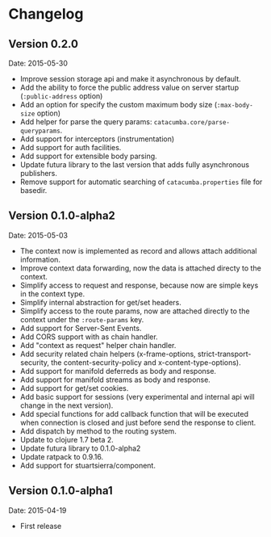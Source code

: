 # Changelog #

## Version 0.2.0 ##

Date: 2015-05-30

- Improve session storage api and make it asynchronous by default.
- Add the ability to force the public address value on server startup (`:public-address` option)
- Add an option for specify the custom maximum body size (`:max-body-size` option)
- Add helper for parse the query params: `catacumba.core/parse-queryparams`.
- Add support for interceptors (instrumentation)
- Add support for auth facilities.
- Add support for extensible body parsing.
- Update futura library to the last version that adds fully asynchronous publishers.
- Remove support for automatic searching of `catacumba.properties` file for basedir.


## Version 0.1.0-alpha2 ##

Date: 2015-05-03

- The context now is implemented as record and allows attach additional information.
- Improve context data forwarding, now the data is attached directy to the context.
- Simplify access to request and response, because now are simple keys in the context type.
- Simplify internal abstraction for get/set headers.
- Simplify access to the route params, now are attached directly to the context under
  the `:route-params` key.
- Add support for Server-Sent Events.
- Add CORS support with as chain handler.
- Add "context as request" helper chain handler.
- Add security related chain helpers (x-frame-options, strict-transport-security,
  the content-security-policy and x-content-type-options).
- Add support for manifold deferreds as body and response.
- Add support for manifold streams as body and response.
- Add support for get/set cookies.
- Add basic support for sessions (very experimental and internal api will change
  in the next version).
- Add special functions for add callback function that will be executed when
  connection is closed and just before send the response to client.
- Add dispatch by method to the routing system.
- Update to clojure 1.7 beta 2.
- Update futura library to 0.1.0-alpha2
- Update ratpack to 0.9.16.
- Add support for stuartsierra/component.


## Version 0.1.0-alpha1 ##

Date: 2015-04-19

- First release
